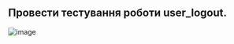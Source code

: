 ## Провести тестування роботи user_logout.

![image](https://user-images.githubusercontent.com/55044802/209198882-239d358d-59ab-4bb3-9a90-6f102bda030d.png)
